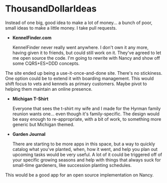 ThousandDollarIdeas
===================

Instead of one big, good idea to make a lot of money... a bunch of poor, small ideas to make a little money. I take pull requests.

 - **KennelFinder.com**
  
   KennelFinder never really went anywhere. I don't own it any more, having given it to friends, but could still work on it. They've agreed to let me open source the code. I'm going to rewrite with Nancy and show off some CQRS+ES+DDD concepts.

  The site ended up being a use-it-once-and-done site. There's no stickiness. One option could be to extend it with boarding management. This would shift focus to vets and kennels as primary customers. Maybe pivot to helping them maintain an online presence.

 - **Michigan T-Shirt**
  
   Everyone that sees the t-shirt my wife and I made for the Hyrman family reunion wants one... even though it's family-specific. The design would be easy enough to re-appropriate, with a bit of work, to something more generic but Michigan themed. 
 
 - **Garden Journal**
  
   There are starting to be more apps in this space, but a way to quickly catalog what you've planted, when, how it went, and help you plan out upcoming tasks would be very useful. A lot of it could be triggered off of your specific growing seasons and help with things that always suck for small-time gardeners, like succession planting schedules.

  This would be a good app for an open source implementation on Nancy.
